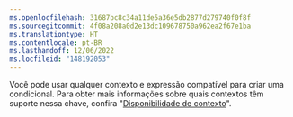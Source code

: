 ```yaml
---
ms.openlocfilehash: 31687bc8c34a11de5a36e5db2877d279740f0f8f
ms.sourcegitcommit: 4f08a208a0d2e13dc109678750a962ea2f67e1ba
ms.translationtype: HT
ms.contentlocale: pt-BR
ms.lasthandoff: 12/06/2022
ms.locfileid: "148192053"
---
```

Você pode usar qualquer contexto e expressão compatível para criar uma condicional. Para obter mais informações sobre quais contextos têm suporte nessa chave, confira "[Disponibilidade de contexto](/actions/learn-github-actions/contexts#context-availability)".
